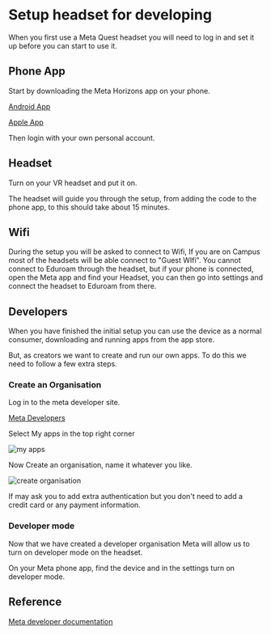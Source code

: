 # Setup headset for developing

When you first use a Meta Quest headset you will need to log in and set it up before you can start to use it.

## Phone App

Start by downloading the Meta Horizons app on your phone.

[Android App](https://apps.apple.com/us/app/meta-horizon/id1366478176)

[Apple App](https://play.google.com/store/apps/details?id=com.oculus.twilight&hl=en_GB)

Then login with your own personal account. 

## Headset

Turn on your VR headset and put it on.

The headset will guide you through the setup, from adding the code to the phone app, to  this should take about 15 minutes.

## Wifi

During the setup you will be asked to connect to Wifi, If you are on Campus most of the headsets will be able connect to "Guest WIfi". You cannot connect to Eduroam through the headset, but if your phone is connected, open the Meta app and find your Headset, you can then go into settings and connect the headset to Eduroam from there.

## Developers

When you have finished the initial setup you can use the device as a normal consumer, downloading and running apps from the app store.

But, as creators we want to create and run our own apps. To do this we need to follow a few extra steps.

### Create an Organisation

Log in to the meta developer site.

[Meta Developers](https://developers.meta.com/horizon)

Select My apps in the top right corner

![my apps](https://uwetom.github.io/media-production-worksheets/wk18b-setup-headset/images/my_apps.jpg)

Now Create an organisation, name it whatever you like.

![create organisation](https://uwetom.github.io/media-production-worksheets/wk18b-setup-headset/images/createorganisation.jpg)

If may ask you to add extra authentication but you don't need to add a credit card or any payment information.

### Developer mode

Now that we have created a developer organisation Meta will allow us to turn on developer mode on the headset.

On your Meta phone app, find the device and in the settings turn on developer mode.

## Reference

[Meta developer documentation](https://developers.meta.com/horizon/documentation/unity/unity-env-device-setup/)
<!--stackedit_data:
eyJoaXN0b3J5IjpbMTk0NTk4NzA4Nl19
-->